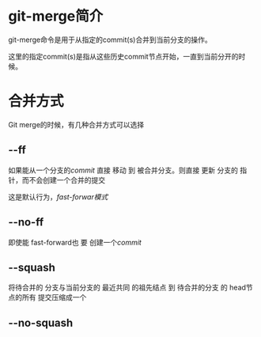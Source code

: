 # git-merge简介

git-merge命令是用于从指定的commit(s)合并到当前分支的操作。

这里的指定commit(s)是指从这些历史commit节点开始，一直到当前分开的时候。





# 合并方式

Git merge的时候，有几种合并方式可以选择

## --ff

如果能从一个分支的*commit*  直接 移动 到 被合并分支。则直接 更新 分支的 指针，而不会创建一个合并的提交

这是默认行为，*fast-forwar模式*

## --no-ff

即使能 fast-forward也 要 创建一个*commit*

## --squash

将待合并的 分支与当前分支的 最近共同 的祖先结点 到  待合并的分支 的 head节点的所有 提交压缩成一个

## --no-squash

